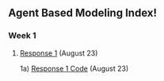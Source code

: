 ## Agent Based Modeling Index!

### Week 1

1) [Response 1](https://Sarenaoberoi.github.io/AgentBasedModeling/response1) (August 23)
  
      1a) [Response 1 Code](https://github.com/Sarenaoberoi/AgentBasedModeling/blob/master/Plotting%20Points:Making%20Graphs.R) (August 23)

